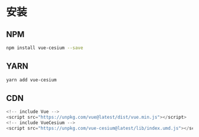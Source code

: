 # 安装

## NPM

```bash
npm install vue-cesium --save
```

## YARN

```bash
yarn add vue-cesium
```

## CDN

```js
<!-- include Vue -->
<script src="https://unpkg.com/vue@latest/dist/vue.min.js"></script>
<!-- include VueCesium -->
<script src="https://unpkg.com/vue-cesium@latest/lib/index.umd.js"></script>
```

